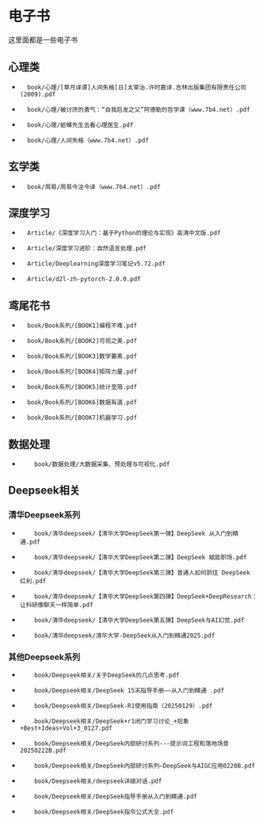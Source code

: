 # 电子书
这里面都是一些电子书
## 心理类
- ```pdf
    book/心理/[草月译谭]人间失格[日]太宰治.许时嘉译.吉林出版集团有限责任公司(2009).pdf
    ```
- ```pdf
    book/心理/被讨厌的勇气：“自我启发之父”阿德勒的哲学课（www.7b4.net）.pdf
    ```  
- ```pdf
    book/心理/蛤蟆先生去看心理医生.pdf
    ```
- ```pdf
    book/心理/人间失格（www.7b4.net）.pdf
    ```
## 玄学类
- ```pdf
    book/周易/周易今注今译（www.7b4.net）.pdf
    ```
## 深度学习

- ```pdf
    Article/《深度学习入门：基于Python的理论与实现》高清中文版.pdf
    ```
- ```pdf
    Article/深度学习进阶：自然语言处理.pdf
    ```
- ```pdf
    Article/Deeplearning深度学习笔记v5.72.pdf
    ```
- ```pdf
    Article/d2l-zh-pytorch-2.0.0.pdf
    ```

## 鸢尾花书
  - ```pdf
      book/Book系列/[BOOK1]编程不难.pdf
      ```
  - ```pdf
      book/Book系列/[BOOK2]可视之美.pdf
      ```
  - ```pdf
      book/Book系列/[BOOK3]数学要素.pdf
      ```
  - ```pdf
      book/Book系列/[BOOK4]矩阵力量.pdf
      ```
  - ```pdf
      book/Book系列/[BOOK5]统计至简.pdf
      ```
  - ```pdf
      book/Book系列/[BOOK6]数据有道.pdf
      ```
  - ```pdf
      book/Book系列/[BOOK7]机器学习.pdf
      ```
## 数据处理
  - ```pdf
        book/数据处理/大数据采集、预处理与可视化.pdf
    ```

## Deepseek相关

### 清华Deepseek系列

  - ```pdf
        book/清华deepseek/【清华大学DeepSeek第一弹】DeepSeek 从入门到精通.pdf
    ```
  - ```pdf
        book/清华deepseek/【清华大学DeepSeek第二弹】DeepSeek 赋能职场.pdf
      ```
  - ```pdf
        book/清华deepseek/【清华大学DeepSeek第三弹】普通人如何抓住 DeepSeek 红利.pdf
      ```
  - ```pdf
        book/清华deepseek/【清华大学DeepSeek第四弹】DeepSeek+DeepResearch：让科研像聊天一样简单.pdf
      ```
  - ```pdf
        book/清华deepseek/【清华大学DeepSeek第五弹】DeepSeek与AI幻觉.pdf
      ```
  - ```pdf
        book/清华deepseek/清华大学-DeepSeek从入门到精通2025.pdf
       ```

### 其他Deepseek系列

  - ```pdf
        book/Deepseek相关/关于DeepSeek的几点思考.pdf
    ```
  - ```pdf
        book/Deepseek相关/DeepSeek 15天指导手册——从入门到精通 .pdf
    ```
  - ```pdf
        book/Deepseek相关/DeepSeek-R1使用指南（20250129）.pdf
    ```
  - ```pdf
        book/Deepseek相关/DeepSeek+r1闭门学习讨论_+拾象+Best+Ideas+Vol+3_0127.pdf
    ```
  - ```pdf
        book/Deepseek相关/DeepSeek内部研讨系列---提示词工程和落地场景20250222B.pdf
     ```
  - ```pdf
        book/Deepseek相关/DeepSeek内部研讨系列—DeepSeek与AIGC应用0220B.pdf
    ```
  - ```pdf
        book/Deepseek相关/deepseek详细对话.pdf
    ```
  - ```pdf
        book/Deepseek相关/DeepSeek指导手册从入门到精通.pdf
    ```
  - ```pdf
        book/Deepseek相关/DeepSeek指令公式大全.pdf
    ```